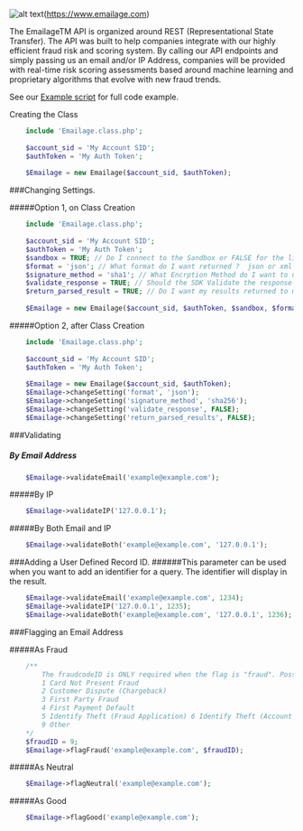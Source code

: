 [logo]: https://emailage.com/Content/Images/logo.svg "Emailage Logo"

![alt text][logo](https://www.emailage.com)

The EmailageTM API is organized around REST (Representational State Transfer). The API was built to help companies integrate with our highly efficient fraud risk and scoring system. By calling our API endpoints and simply passing us an email and/or IP Address, companies will be provided with real-time risk scoring assessments based around machine learning and proprietary algorithms that evolve with new fraud trends.

See our [Example script](example.php) for full code example.

Creating the Class

```php
	include 'Emailage.class.php';
	
	$account_sid = 'My Account SID';
	$authToken = 'My Auth Token';
	
	$Emailage = new Emailage($account_sid, $authToken);
```

###Changing Settings.

#####Option 1, on Class Creation

```php
	include 'Emailage.class.php';
	
	$account_sid = 'My Account SID';
	$authToken = 'My Auth Token';
	$sandbox = TRUE; // Do I connect to the Sandbox or FALSE for the live system
	$format = 'json'; // What format do I want returned ?  json or xml ?
	$signature_method = 'sha1'; // What Encrption Method do I want to use ? Alowed types ('sha1', 'sha256', 'sha384', 'sha512')
	$validate_response = TRUE; // Should the SDK Validate the response and throw an error if an error is found?
	$return_parsed_result = TRUE; // Do I want my results returned to me already formatted. I.E. Already turned into Simple XML Object or JSON Object ?
	
	$Emailage = new Emailage($account_sid, $authToken, $sandbox, $format, $signature_method, $validate_response, $return_parsed_result);
```

#####Option 2, after Class Creation

```php
	include 'Emailage.class.php';
	
	$account_sid = 'My Account SID';
	$authToken = 'My Auth Token';
	
	$Emailage = new Emailage($account_sid, $authToken);
	$Emailage->changeSetting('format', 'json');
	$Emailage->changeSetting('signature_method', 'sha256');
	$Emailage->changeSetting('validate_response', FALSE);
	$Emailage->changeSetting('return_parsed_results', FALSE);
```

###Validating

##### By Email Address

```php
	$Emailage->validateEmail('example@example.com');
```

#####By IP

```php
	$Emailage->validateIP('127.0.0.1');
```

#####By Both Email and IP

```php
	$Emailage->validateBoth('example@example.com', '127.0.0.1');
```

###Adding a User Defined Record ID. 
######This parameter can be used when you want to add an identifier for a query. The identifier will display in the result.

```php
	$Emailage->validateEmail('example@example.com', 1234);
	$Emailage->validateIP('127.0.0.1', 1235);
	$Emailage->validateBoth('example@example.com', '127.0.0.1', 1236);
```

###Flagging an Email Address

#####As Fraud

```php
	/**
		The fraudcodeID is ONLY required when the flag is "fraud". Possible values are:
		1 Card Not Present Fraud
		2 Customer Dispute (Chargeback)
		3 First Party Fraud
		4 First Payment Default
		5 Identify Theft (Fraud Application) 6 Identify Theft (Account Take Over) 7 Suspected Fraud (Not Confirmed) 8 Synthetic ID
		9 Other
	*/
	$fraudID = 9;
	$Emailage->flagFraud('example@example.com', $fraudID);
```

#####As Neutral

```php
	$Emailage->flagNeutral('example@example.com');
```

#####As Good

```php
	$Emailage->flagGood('example@example.com');
```